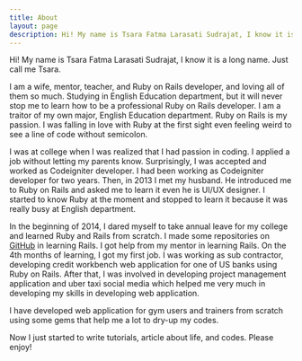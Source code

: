 ```yaml
---
title: About
layout: page
description: Hi! My name is Tsara Fatma Larasati Sudrajat, I know it is a long name. Just call me Tsara. I am a wife, mentor, teacher, and Ruby on Rails developer, and loving all of them so much. Studying in English Education department, but it will never stop me to learn how to be a professional Ruby on Rails developer. I am a traitor of my own major, English Education department. Ruby on Rails is my passion. I was falling in love with Ruby at the first sight even feeling weird to see a line of code without semicolon.
---
```


Hi! My name is Tsara Fatma Larasati Sudrajat, I know it is a long name. Just call me Tsara.

I am a wife, mentor, teacher, and Ruby on Rails developer, and loving all of them so much. Studying in English Education department, but it will never stop me to learn how to be a professional Ruby on Rails developer. I am a traitor of my own major, English Education department. Ruby on Rails is my passion. I was falling in love with Ruby at the first sight even feeling weird to see a line of code without semicolon.

I was at college when I was realized that I had passion in coding. I applied a job without letting my parents know. Surprisingly, I was accepted and worked as Codeigniter developer. I had been working as Codeigniter developer for two years. Then, in 2013 I met my husband. He introduced me to Ruby on Rails and asked me to learn it even he is UI/UX designer. I started to know Ruby at the moment and stopped to learn it because it was really busy at English department.

In the beginning of 2014, I dared myself to take annual leave for my college and learned Ruby and Rails from scratch. I made some repositories on [GitHub](https://github.com/tsara27/)
 in learning Rails. I got help from my mentor in learning Rails. On the 4th months of learning, I got my first job. I was working as sub contractor, developing credit workbench web application for one of US banks using Ruby on Rails. After that, I was involved in developing project management application and uber taxi social media which helped me very much in developing my skills in developing web application.

I have developed web application for gym users and trainers from scratch using some gems that help me a lot to dry-up my codes.

Now I just started to write tutorials, article about life, and codes. Please enjoy!
